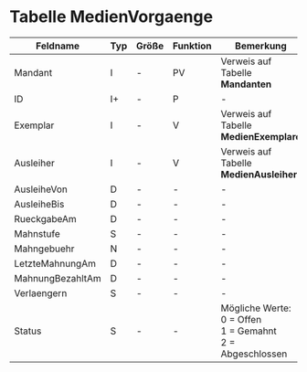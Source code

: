 # Tabelle MedienVorgaenge


| Feldname         | Typ | Größe | Funktion | Bemerkung                                |
|------------------|-----|-------|----------|------------------------------------------|
| Mandant          | I   | -     | PV       | Verweis auf Tabelle **Mandanten**        |
| ID               | I+  | -     | P        | -                                        |
| Exemplar         | I   | -     | V        | Verweis auf Tabelle **MedienExemplare**  |
| Ausleiher        | I   | -     | V        | Verweis auf Tabelle **MedienAusleiher**  |
| AusleiheVon      | D   | -     | -        | -                                        |
| AusleiheBis      | D   | -     | -        | -                                        |
| RueckgabeAm      | D   | -     | -        | -                                        |
| Mahnstufe        | S   | -     | -        | -                                        |
| Mahngebuehr      | N   | -     | -        | -                                        |
| LetzteMahnungAm  | D   | -     | -        | -                                        |
| MahnungBezahltAm | D   | -     | -        | -                                        |
| Verlaengern      | S   | -     | -        | -                                        |
| Status           | S   | -     | -        | Mögliche Werte:<br/>0 = Offen<br/>1 = Gemahnt<br/>2 = Abgeschlossen |


